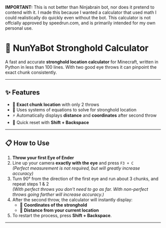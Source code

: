 **IMPORTANT:** This is not better than Ninjabrain bot, nor does it pretend to contend with it. I made this because I wanted a calculator that used math I could realistically do quickly even without the bot. This calculator is not offcially approved by speedrun.com, and is primarily intended for my own personal use.

# 🏹 NunYaBot Stronghold Calculator

A fast and accurate **stronghold location calculator** for Minecraft, written in Python in less than 100 lines. With two good eye throws it can pinpoint the exact chunk consistently.

---

## ✨ Features
- 🎯 **Exact chunk location** with only 2 throws  
- 📐 Uses systems of equations to solve for stronghold location
- ⚡ Automatically displays **distance** and **coordinates** after second throw
- 🔄 Quick reset with **Shift + Backspace**  

---

## 📋 How to Use
1. **Throw your first Eye of Ender**
2. Line up your camera **exactly with the eye** and press `F3 + C`  
   *(Perfect measurement is not required, but will greatly increase accuracy)*  
3. Turn 90° from the direction of the first eye and run about 3 chunks, and repeat steps 1 & 2  
   *(With perfect throws you don't need to go as far. With non-perfect throws going farther will increase accuracy.)* 
5. After the second throw, the calculator will instantly display:
   - 📍 **Coordinates of the stronghold**
   - 📏 **Distance from your current location**  
6. To restart the process, press **Shift + Backspace**.

---

